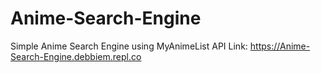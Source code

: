 # Anime-Search-Engine
Simple Anime Search Engine using MyAnimeList API
Link: https://Anime-Search-Engine.debbiem.repl.co
